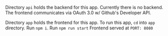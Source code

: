 Directory `api` holds the backend for this app.
Currently there is no backend. The frontend communicates via OAuth 3.0 w/ Github's Developer API.

Directory `app` holds the frontend for this app.
To run this app, `cd` into `app` directory.
Run `npm i`.
Run `npm run start`
Frontend served at `PORT: 8080`